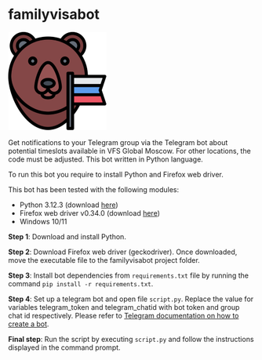 # familyvisabot
<img src="icon.png" alt="icon">

Get notifications to your Telegram group via the Telegram bot about potential timeslots available in VFS Global Moscow. For other locations, the code must be adjusted. This bot written in Python language.

To run this bot you require to install Python and Firefox web driver.

This bot has been tested with the following modules:

* Python 3.12.3 (download [here](https://www.python.org/downloads/release/python-3123/))
* Firefox web driver v0.34.0 (download [here](https://github.com/mozilla/geckodriver/releases))
* Windows 10/11
  
**Step 1**: Download and install Python.

**Step 2**: Download Firefox web driver (geckodriver). Once downloaded, move the executable file to the familyvisabot project folder.

**Step 3**: Install bot dependencies from `requirements.txt` file by running the command `pip install -r requirements.txt`.

**Step 4**: Set up a telegram bot and open file `script.py`. Replace the value for variables telegram_token and telegram_chatid with bot token and group chat id respectively. Please refer to [Telegram documentation on how to create a bot](https://core.telegram.org/bots/features#creating-a-new-bot).

**Final step**: Run the script by executing `script.py` and follow the instructions displayed in the command prompt.